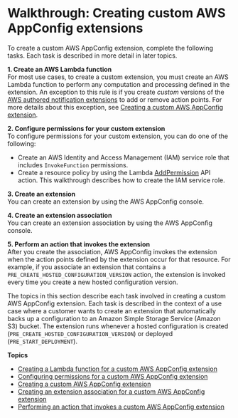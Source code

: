 # Walkthrough: Creating custom AWS AppConfig extensions<a name="working-with-appconfig-extensions-creating-custom"></a>

To create a custom AWS AppConfig extension, complete the following tasks\. Each task is described in more detail in later topics\.

**1\. Create an AWS Lambda function**  
For most use cases, to create a custom extension, you must create an AWS Lambda function to perform any computation and processing defined in the extension\. An exception to this rule is if you create *custom* versions of the [AWS authored notification extensions](https://docs.aws.amazon.com/appconfig/latest/userguide/working-with-appconfig-extensions-about-predefined.html) to add or remove action points\. For more details about this exception, see [Creating a custom AWS AppConfig extension](working-with-appconfig-extensions-creating-custom-extensions.md)\.

**2\. Configure permissions for your custom extension**  
To configure permissions for your custom extension, you can do one of the following:  
+ Create an AWS Identity and Access Management \(IAM\) service role that includes `InvokeFunction` permissions\. 
+ Create a resource policy by using the Lambda [AddPermission](https://docs.aws.amazon.com/lambda/latest/dg/API_AddPermission.html) API action\.
This walkthrough describes how to create the IAM service role\.

**3\. Create an extension**  
You can create an extension by using the AWS AppConfig console\.

**4\. Create an extension association**  
You can create an extension association by using the AWS AppConfig console\.

**5\. Perform an action that invokes the extension**  
After you create the association, AWS AppConfig invokes the extension when the action points defined by the extension occur for that resource\. For example, if you associate an extension that contains a `PRE_CREATE_HOSTED_CONFIGURATION_VERSION` action, the extension is invoked every time you create a new hosted configuration version\.

The topics in this section describe each task involved in creating a custom AWS AppConfig extension\. Each task is described in the context of a use case where a customer wants to create an extension that automatically backs up a configuration to an Amazon Simple Storage Service \(Amazon S3\) bucket\. The extension runs whenever a hosted configuration is created \(`PRE_CREATE_HOSTED_CONFIGURATION_VERSION`\) or deployed \(`PRE_START_DEPLOYMENT`\)\.

**Topics**
+ [Creating a Lambda function for a custom AWS AppConfig extension](working-with-appconfig-extensions-creating-custom-lambda.md)
+ [Configuring permissions for a custom AWS AppConfig extension](working-with-appconfig-extensions-creating-custom-permissions.md)
+ [Creating a custom AWS AppConfig extension](working-with-appconfig-extensions-creating-custom-extensions.md)
+ [Creating an extension association for a custom AWS AppConfig extension](working-with-appconfig-extensions-creating-custom-association.md)
+ [Performing an action that invokes a custom AWS AppConfig extension](working-with-appconfig-extensions-creating-custom-invoke.md)